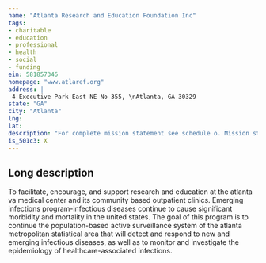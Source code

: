 ```yaml
---
name: "Atlanta Research and Education Foundation Inc"
tags:
- charitable
- education
- professional
- health
- social
- funding
ein: 581857346
homepage: "www.atlaref.org"
address: |
 4 Executive Park East NE No 355, \nAtlanta, GA 30329
state: "GA"
city: "Atlanta"
lng: 
lat: 
description: "For complete mission statement see schedule o. Mission statementto facilitate, encourage, and support research and education at the atlanta va medical center and its community based outpatient clinics. Visionto assist va in:-developing the careers of va researchers-creating innovations that translate into healthcare advances for veterans and thus the nation-educating health professionals in order to ensure delivery of the highest quality of care-educating veterans on the latest advancements in medicine-providing high quality research and education resource management to assist in achieving the goals of the programs"
is_501c3: X
---
```


## Long description

To facilitate, encourage, and support research and education at the atlanta va medical center and its community based outpatient clinics. Emerging infections program-infectious diseases continue to cause significant morbidity and mortality in the united states. The goal of this program is to continue the population-based active surveillance system of the atlanta metropolitan statistical area that will detect and respond to new and emerging infectious diseases, as well as to monitor and investigate the epidemiology of healthcare-associated infections. 
